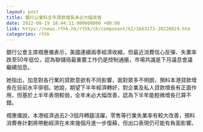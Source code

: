 ```yaml
---
layout: post
title: 銀行公會料全年貸款增長未必大幅改善
date: 2022-08-19 18:44:11.000000000 +08:00
link: https://news.rthk.hk/rthk/ch/component/k2/1663173-20220819.htm
categories: rthk
---
```


銀行公會主席禤惠儀表示，美國連續兩季經濟收縮，但最近消費信心反彈、失業率跌至50年低位，認為聯儲局最重要工作仍是控制通脹，市場共識是下月議息會議繼續加息。

她指出，加息對各行業的貸款意欲有不同影響，面對眾多不明朗，預料本港貸款增長在目前水平徘徊。她說，期望下半年經濟轉好，對企業及私人貸款增長有正面作用，但基於上半年表現較弱，全年未必大幅改善，認為下半年能輕微增長已算不錯。

禤惠儀說，本港經濟過去2-3個月轉趨活躍，零售等行業失業率有較大改善，預料消費券計劃將帶動經濟在未來幾個月進一步復蘇，但出口表現仍可能有負面影響。
